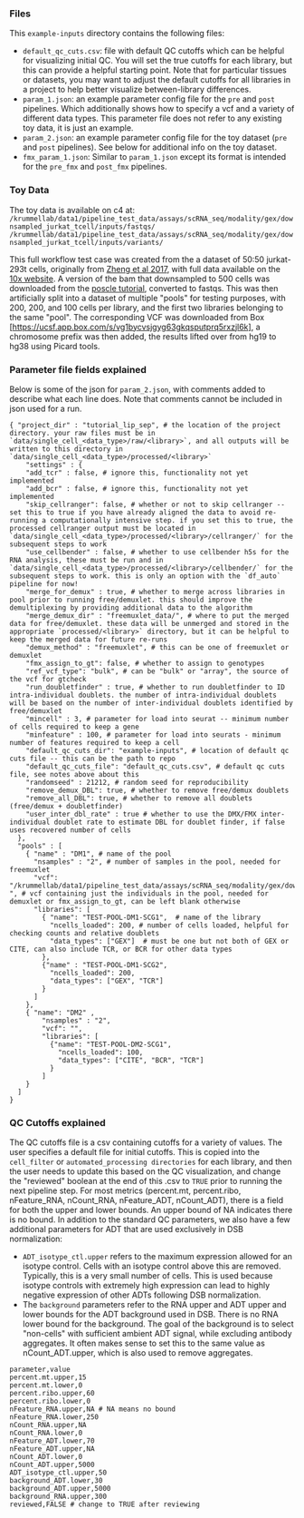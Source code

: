 
### Files
This `example-inputs` directory contains the following files:
* `default_qc_cuts.csv`: file with default QC cutoffs which can be helpful for visualizing initial QC. You will set the true cutoffs for each library, but this can provide a helpful starting point. Note that for particular tissues or datasets, you may want to adjust the default cutoffs for all libraries in a project to help better visualize between-library differences.
* `param_1.json`: an example parameter config file for the `pre` and `post` pipelines. Which additionally shows how to specify a vcf and a variety of different data types. This parameter file does not refer to any existing toy data, it is just an example. 
* `param_2.json`: an example parameter config file for the toy dataset (`pre` and `post` pipelines). See below for additional info on the toy dataset.
* `fmx_param_1.json`: Similar to `param_1.json` except its format is intended for the `pre_fmx` and `post_fmx` pipelines.


### Toy Data
The toy data is available on c4 at:
`/krummellab/data1/pipeline_test_data/assays/scRNA_seq/modality/gex/downsampled_jurkat_tcell/inputs/fastqs/`
`/krummellab/data1/pipeline_test_data/assays/scRNA_seq/modality/gex/downsampled_jurkat_tcell/inputs/variants/`

This full workflow test case was created from the a dataset of 50:50 jurkat-293t cells, originally from [Zheng et al 2017](https://www.nature.com/articles/ncomms14049), with full data available on the [10x website]( https://www.10xgenomics.com/resources/datasets/50-percent-50-percent-jurkat-293-t-cell-mixture-1-standard-1-1-0). A version of the bam that downsampled to 500 cells was downloaded from the [poscle tutorial](https://drive.google.com/drive/folders/1drNBY0SltMKpgLe_z9w1Swx1QK14uO5T), converted to fastqs. This was then artificially split into a dataset of multiple "pools" for testing purposes, with 200, 200, and 100 cells per library, and the first two libraries belonging to the same "pool". The corresponding VCF was downloaded from Box [https://ucsf.app.box.com/s/vg1bycvsjgyg63gkqsputprq5rxzjl6k], a chromosome prefix was then added, the results lifted over from hg19 to hg38 using Picard tools.

### Parameter file fields explained

Below is some of the json for `param_2.json`, with comments added to describe what each line does.
Note that comments cannot be included in json used for a run.

```
{ "project_dir" : "tutorial_lip_sep", # the location of the project directory. your raw files must be in `data/single_cell_<data_type>/raw/<library>`, and all outputs will be written to this directory in `data/single_cell_<data_type>/processed/<library>`
    "settings" : {
    "add_tcr" : false, # ignore this, functionality not yet implemented
    "add_bcr" : false, # ignore this, functionality not yet implemented
    "skip_cellranger": false, # whether or not to skip cellranger -- set this to true if you have already aligned the data to avoid re-running a computationally intensive step. if you set this to true, the processed cellranger output must be located in `data/single_cell_<data_type>/processed/<library>/cellranger/` for the subsequent steps to work
    "use_cellbender" : false, # whether to use cellbender h5s for the RNA analysis, these must be run and in `data/single_cell_<data_type>/processed/<library>/cellbender/` for the subsequent steps to work. this is only an option with the `df_auto` pipeline for now!
    "merge_for_demux" : true, # whether to merge across libraries in pool prior to running free/demuxlet. this should improve the demultiplexing by providing additional data to the algorithm
    "merge_demux_dir" : "freemuxlet_data/", # where to put the merged data for free/demuxlet. these data will be unmerged and stored in the appropriate `processed/<library>` directory, but it can be helpful to keep the merged data for future re-runs
    "demux_method" : "freemuxlet", # this can be one of freemuxlet or demuxlet
    "fmx_assign_to_gt": false, # whether to assign to genotypes
    "ref_vcf_type": "bulk", # can be "bulk" or "array", the source of the vcf for gtcheck
    "run_doubletfinder" : true, # whether to run doubletfinder to ID intra-individual doublets. the number of intra-individual doublets will be based on the number of inter-individual doublets identified by free/demuxlet
    "mincell" : 3, # parameter for load into seurat -- minimum number of cells required to keep a gene
    "minfeature" : 100, # parameter for load into seurats - minimum number of features required to keep a cell
    "default_qc_cuts_dir": "example-inputs", # location of default qc cuts file -- this can be the path to repo 
    "default_qc_cuts_file": "default_qc_cuts.csv", # default qc cuts file, see notes above about this
    "randomseed" : 21212, # random seed for reproducibility
    "remove_demux_DBL": true, # whether to remove free/demux doublets
    "remove_all_DBL": true,	# whether to remove all doublets (free/demux + doubletfinder)
    "user_inter_dbl_rate" : true # whether to use the DMX/FMX inter-individual doublet rate to estimate DBL for doublet finder, if false uses recovered number of cells
  },
  "pools" : [
    { "name" : "DM1", # name of the pool
      "nsamples" : "2", # number of samples in the pool, needed for freemuxlet
      "vcf": "/krummellab/data1/pipeline_test_data/assays/scRNA_seq/modality/gex/downsampled_jurkat_tcell/inputs/variants/jurkat_293t_exons_only_w_chr_hg38.vcf ", # vcf containing just the individuals in the pool, needed for demuxlet or fmx_assign_to_gt, can be left blank otherwise
      "libraries": [
        { "name": "TEST-POOL-DM1-SCG1",  # name of the library
          "ncells_loaded": 200, # number of cells loaded, helpful for checking counts and relative doublets
          "data_types": ["GEX"]  # must be one but not both of GEX or CITE, can also include TCR, or BCR for other data types
        },
        {"name" : "TEST-POOL-DM1-SCG2",
          "ncells_loaded": 200,
          "data_types": ["GEX", "TCR"]
        }
      ]
    },
    { "name": "DM2" ,
        "nsamples" : "2",
        "vcf": "",
        "libraries": [
          {"name": "TEST-POOL-DM2-SCG1",
            "ncells_loaded": 100,
            "data_types": ["CITE", "BCR", "TCR"]
          }
        ]
    }
  ]
}
```
### QC Cutoffs explained

The QC cutoffs file is a csv containing cutoffs for a variety of values.
The user specifies a default file for initial cutoffs. This is copied into the `cell_filter` or `automated_processing directories` 
for each library, and then the user needs to update this based on the QC visualization, and change the "reviewed" boolean at 
the end of this .csv to `TRUE` prior to running the next pipeline step.
For most metrics (percent.mt, percent.ribo, nFeature_RNA, nCount_RNA, nFeature_ADT, nCount_ADT), there is a field for both
the upper and lower bounds. An upper bound of NA indicates there is no bound.
In addition to the standard QC parameters, we also have a few additional parameters for ADT that are used exclusively in DSB normalization:
- `ADT_isotype_ctl.upper` refers to the maximum expression allowed for an isotype control. Cells with an isotype control above this are removed.
Typically, this is a very small number of cells. This is used because isotype controls with extremely high expression can lead to highly negative
expression of other ADTs following DSB normalization.
- The `background` parameters refer to the RNA upper and ADT upper and lower bounds for the ADT background used in DSB. There is no RNA lower bound 
for the background. The goal of the background is to select "non-cells" with sufficient ambient ADT signal, while excluding antibody aggregates. 
It often makes sense to set this to the same value as nCount_ADT.upper, which is also used to remove aggregates. 

```
parameter,value
percent.mt.upper,15
percent.mt.lower,0
percent.ribo.upper,60
percent.ribo.lower,0
nFeature_RNA.upper,NA # NA means no bound
nFeature_RNA.lower,250
nCount_RNA.upper,NA
nCount_RNA.lower,0
nFeature_ADT.lower,70
nFeature_ADT.upper,NA
nCount_ADT.lower,0
nCount_ADT.upper,5000
ADT_isotype_ctl.upper,50
background_ADT.lower,30
background_ADT.upper,5000
background_RNA.upper,300
reviewed,FALSE # change to TRUE after reviewing
```